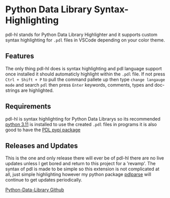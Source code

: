 # Python Data Library Syntax-Highlighting

pdl-hl stands for Python Data Library Highlighter and it supports custom syntax highlighting for `.pdl` files in VSCode depending on your color theme.

## Features

The only thing pdl-hl does is syntax highlighting and pdl language support once installed it should automaticly highlight within the `.pdl` file. If not press `Ctrl + Shift + P` to pull the command pallete up then type `change langauge mode` and search `pdl` then press `Enter` keywords, comments, types and doc-strings are highlighted.

## Requirements

pdl-hl is syntax highlighting for Python Data Librarys so its recommended [python 3.11](https://www.python.org/downloads/release/python-3110/) is installed to use the created `.pdl` files in programs it is also good to have the [PDL pypi package](https://pypi.org/project/pdlparse/)

## Releases and Updates

This is the one and only release there will ever be of pdl-hl there are no live updates unless I get bored and return to this project for a 'revamp'. The syntax of pdl is made to be simple so this extension is not complicated at all, just simple highlighting however my python package [pdlparse](https://pypi.org/project/pdlparse/) will continue to get updates periodically.

[Python-Data-Library Github](https://github.com/itzCozi/Python-Data-Library)